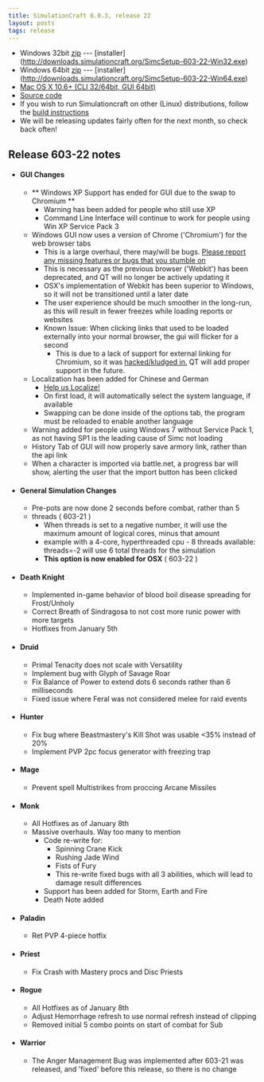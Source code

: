 ```yaml
---
title: SimulationCraft 6.0.3, release 22
layout: posts
tags: release
---
```

* Windows 32bit [zip](http://downloads.simulationcraft.org/simc-603-22-win32.zip) ---  [installer] (http://downloads.simulationcraft.org/SimcSetup-603-22-Win32.exe)
* Windows 64bit [zip](http://downloads.simulationcraft.org/simc-603-22-win64.zip) ---  [installer] (http://downloads.simulationcraft.org/SimcSetup-603-22-Win64.exe)
* [Mac OS X 10.6+ (CLI 32/64bit, GUI 64bit)](http://downloads.simulationcraft.org/simc-603-22-osx-x86.dmg)
* [Source code](http://downloads.simulationcraft.org/simc-603-22-source.zip)
* If you wish to run Simulationcraft on other (Linux) distributions, follow the [build instructions](http://code.google.com/p/simulationcraft/wiki/HowToBuild)
* We will be releasing updates fairly often for the next month, so check back often!
## Release 603-22 notes
* #### GUI Changes
  * ** Windows XP Support has ended for GUI due to the swap to Chromium **
    * Warning has been added for people who still use XP
	* Command Line Interface will continue to work for people using Win XP Service Pack 3
  * Windows GUI now uses a version of Chrome ('Chromium') for the web browser tabs
    * This is a large overhaul, there may/will be bugs. [Please report any missing features or bugs that you stumble on](https://code.google.com/p/simulationcraft/issues/list)
    * This is necessary as the previous browser ('Webkit') has been deprecated, and QT will no longer be actively updating it
    * OSX's implementation of Webkit has been superior to Windows, so it will not be transitioned until a later date
    * The user experience should be much smoother in the long-run, as this will result in fewer freezes while loading reports or websites
    * Known Issue: When clicking links that used to be loaded externally into your normal browser, the gui will flicker for a second
      * This is due to a lack of support for external linking for Chromium, so it was [hacked/kludged in.](https://code.google.com/p/simulationcraft/source/detail?r=31c2ffd8c0ca7eaf21dc70ac536f5b32c3a97fb4) QT will add proper support in the future. 
  * Localization has been added for Chinese and German
    * [Help us Localize!](https://code.google.com/p/simulationcraft/wiki/Localization)
	* On first load, it will automatically select the system language, if available
    * Swapping can be done inside of the options tab, the program must be reloaded to enable another language
  * Warning added for people using Windows 7 without Service Pack 1, as not having SP1 is the leading cause of Simc not loading  
  * History Tab of GUI will now properly save armory link, rather than the api link
  * When a character is imported via battle.net, a progress bar will show, alerting the user that the import button has been clicked
* #### General Simulation Changes
  * Pre-pots are now done 2 seconds before combat, rather than 5
  * threads ( 603-21 )
    * When threads is set to a negative number, it will use the maximum amount of logical cores, minus that amount
    * example with a 4-core, hyperthreaded cpu - 8 threads available: threads=-2 will use 6 total threads for the simulation
    * **This option is now enabled for OSX** ( 603-22 )
* #### Death Knight
  * Implemented in-game behavior of blood boil disease spreading for Frost/Unholy
  * Correct Breath of Sindragosa to not cost more runic power with more targets
  * Hotfixes from January 5th
* #### Druid
  * Primal Tenacity does not scale with Versatility
  * Implement bug with Glyph of Savage Roar
  * Fix Balance of Power to extend dots 6 seconds rather than 6 milliseconds
  * Fixed issue where Feral was not considered melee for raid events
* #### Hunter
  * Fix bug where Beastmastery's Kill Shot was usable <35% instead of 20%
  * Implement PVP 2pc focus generator with freezing trap
* #### Mage
  * Prevent spell Multistrikes from proccing Arcane Missiles
* #### Monk
  * All Hotfixes as of January 8th
  * Massive overhauls. Way too many to mention
    * Code re-write for:
      * Spinning Crane Kick
      * Rushing Jade Wind
      * Fists of Fury
	  * This re-write fixed bugs with all 3 abilities, which will lead to damage result differences
    * Support has been added for Storm, Earth and Fire
    * Death Note added
* #### Paladin
  * Ret PVP 4-piece hotfix
* #### Priest
  * Fix Crash with Mastery procs and Disc Priests
* #### Rogue
  * All Hotfixes as of January 8th
  * Adjust Hemorrhage refresh to use normal refresh instead of clipping
  * Removed initial 5 combo points on start of combat for Sub
* #### Warrior
  * The Anger Management Bug was implemented after 603-21 was released, and 'fixed' before this release, so there is no change